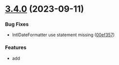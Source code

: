 # [3.4.0](https://github.com/baumrock/RockFrontend/compare/v3.3.0...v3.4.0) (2023-09-11)


### Bug Fixes

* IntlDateFormatter use statement missing ([00ef357](https://github.com/baumrock/RockFrontend/commit/00ef35717f4e09bfb3581cbf11451774786f89d5))


### Features

* add <template> based consent feature ([d2e7984](https://github.com/baumrock/RockFrontend/commit/d2e79849fe1a14cde75c1a94fd23c105c961c570))
* add condition param for consentOptout() ([9a31a96](https://github.com/baumrock/RockFrontend/commit/9a31a965ecefb1d10e9fa1d0ca31fae08f662c99))
* add css to force alfred spinner position ([fc283da](https://github.com/baumrock/RockFrontend/commit/fc283da12209260bddb61262c9a0fb6052d3a7cf))
* add docs for static rendering feature ([76c4c6c](https://github.com/baumrock/RockFrontend/commit/76c4c6c4e35087bd3cf5fe77e8a0323bc75e0340))
* minify topbar css ([9eca5cf](https://github.com/baumrock/RockFrontend/commit/9eca5cfadd2cc8f14c04c789a320ff09305b79fa))



# [3.3.0](https://github.com/baumrock/RockFrontend/compare/v3.2.2...v3.3.0) (2023-08-11)


### Bug Fixes

* apostrophes breaking alfred() ([3bcc291](https://github.com/baumrock/RockFrontend/commit/3bcc291f4288181cb7860ef85e93059e3a36676a))
* improve getUikitVersions in module config ([5743df9](https://github.com/baumrock/RockFrontend/commit/5743df9c84943949ca1db3a8a3447e095d7197c1))
* remove outdated uikit profile - please use the rock profile instead! ([e92f9bc](https://github.com/baumrock/RockFrontend/commit/e92f9bc88334af6fb3b8c0457b747215306fef94))
* wrong template path when using latte includes ([f2277e7](https://github.com/baumrock/RockFrontend/commit/f2277e70a603b1139734aab9a7a60c85b315c4a6))


### Features

* add static site rendering feature ([1a87bf9](https://github.com/baumrock/RockFrontend/commit/1a87bf9c10218de8e7073d10d3eda50ed57c0a1b))
* add view folder feature ([dab548b](https://github.com/baumrock/RockFrontend/commit/dab548bd64d4fa66f7dcad8945d49345882a533f))
* improve topbar hidden style ([959f797](https://github.com/baumrock/RockFrontend/commit/959f79783b687dea9a6895601fa170c765e8fdcd))
* tweak frontend modal z-index for uikit nav ([20f4362](https://github.com/baumrock/RockFrontend/commit/20f4362658a9a3a9dfcadf52d26e3135d7c5b7c7))



## [3.2.2](https://github.com/baumrock/RockFrontend/compare/v3.2.1...v3.2.2) (2023-07-04)


### Bug Fixes

* update composer dependencies ([6c2dd06](https://github.com/baumrock/RockFrontend/commit/6c2dd06c1ef43e4e471fdc183b86055347ad9f56))



## [3.2.1](https://github.com/baumrock/RockFrontend/compare/v3.2.0...v3.2.1) (2023-07-04)


### Bug Fixes

* typo ([5981247](https://github.com/baumrock/RockFrontend/commit/59812470372926658adc895ea6c0a519a5e0654e))



# [3.2.0](https://github.com/baumrock/RockFrontend/compare/v3.1.0...v3.2.0) (2023-07-04)


### Bug Fixes

* RockFrontend script tag in markup when not needed ([25364be](https://github.com/baumrock/RockFrontend/commit/25364bec85a3c24e74127304e4131ee0e824bb5e))


### Features

* add deprecation note for noAssets ([a5a200f](https://github.com/baumrock/RockFrontend/commit/a5a200fbf69eeae09e04e431fef9b75f0434281c))
* add HumanDates ([e5cb3d9](https://github.com/baumrock/RockFrontend/commit/e5cb3d9e7d0212d88f5e92dbfb759bc2d91dcff7))
* add lattepanel again ([82957c0](https://github.com/baumrock/RockFrontend/commit/82957c08621529452fda5fe1e6045733ee193507))
* don't load livereload in iframes and update minification ([75e6699](https://github.com/baumrock/RockFrontend/commit/75e66994813946ce943913b768ee640e9188528c))
* only load RockFrontend.js if enabled ([f62ec7e](https://github.com/baumrock/RockFrontend/commit/f62ec7e4790dbb13a913c4bce1ca52ea72a89319))



